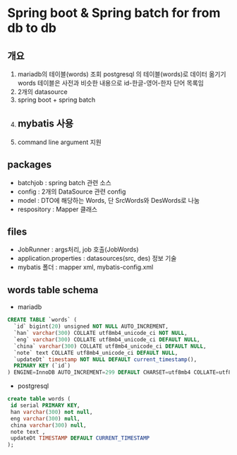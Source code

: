 # Spring boot & Spring batch for from db to db

## 개요

1. mariadb의 테이블(words) 조회 postgresql 의 테이블(words)로 데이터 옮기기
   words 테이블은 사전과 비슷한 내용으로  id-한글-영어-한자 단어 목록임  
2. 2개의 datasource
3. spring boot + spring batch
4. mybatis 사용 
   -  
5. command line argument 지원

## packages
 
- batchjob : spring batch 관련 소스
- config : 2개의 DataSource 관련 config
- model : DTO에 해당하는 Words, 단 SrcWords와 DesWords로 나눔
- respository : Mapper 클래스

## files
- JobRunner : args처리, job 호출(JobWords)
- application.properties : datasources(src, des) 정보 기술
- mybatis 폴더 : mapper xml, mybatis-config.xml


## words table schema

- mariadb

```sql
CREATE TABLE `words` (
  `id` bigint(20) unsigned NOT NULL AUTO_INCREMENT,
  `han` varchar(300) COLLATE utf8mb4_unicode_ci NOT NULL,
  `eng` varchar(300) COLLATE utf8mb4_unicode_ci DEFAULT NULL,
  `china` varchar(300) COLLATE utf8mb4_unicode_ci DEFAULT NULL,
  `note` text COLLATE utf8mb4_unicode_ci DEFAULT NULL,
  `updateDt` timestamp NOT NULL DEFAULT current_timestamp(),
  PRIMARY KEY (`id`)
) ENGINE=InnoDB AUTO_INCREMENT=299 DEFAULT CHARSET=utf8mb4 COLLATE=utf8mb4_unicode_ci;

```

- postgresql

```sql
create table words (
 id serial PRIMARY KEY,
 han varchar(300) not null,
 eng varchar(300) null,
 china varchar(300) null,
 note text ,
 updateDt TIMESTAMP DEFAULT CURRENT_TIMESTAMP
);

```